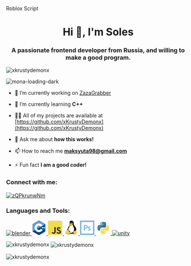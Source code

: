 Roblox Script
<h1 align="center">Hi 👋, I'm Soles</h1>
<h3 align="center">A passionate frontend developer from Russia, and willing to make a good program.</h3>

<p align="left"> <img src="https://komarev.com/ghpvc/?username=xkrustydemonx&label=Profile%20views&color=0e75b6&style=flat" alt="xkrustydemonx" /> </p>

![mona-loading-dark](https://user-images.githubusercontent.com/77860299/213896425-633c2687-1940-4a12-8e80-066aebea3972.gif)


- 🔭 I’m currently working on [ZazaGrabber](https://github.com/xKrustyDemonx/zaza-grabber)

- 🌱 I’m currently learning **C++**

- 👨‍💻 All of my projects are available at [https://github.com/xKrustyDemonx](https://github.com/xKrustyDemonx)

- 💬 Ask me about **how this works!**

- 📫 How to reach me **maksyuta98@gmail.com**

- ⚡ Fun fact **I am a good coder!**

<h3 align="left">Connect with me:</h3>
<p align="left">
<a href="https://discord.gg/zQPkrunwNm" target="blank"><img align="center" src="https://raw.githubusercontent.com/rahuldkjain/github-profile-readme-generator/master/src/images/icons/Social/discord.svg" alt="zQPkrunwNm" height="30" width="40" /></a>
</p>

<h3 align="left">Languages and Tools:</h3>
<p align="left"> <a href="https://www.blender.org/" target="_blank" rel="noreferrer"> <img src="https://download.blender.org/branding/community/blender_community_badge_white.svg" alt="blender" width="40" height="40"/> </a> <a href="https://www.w3schools.com/cpp/" target="_blank" rel="noreferrer"> <img src="https://raw.githubusercontent.com/devicons/devicon/master/icons/cplusplus/cplusplus-original.svg" alt="cplusplus" width="40" height="40"/> </a> <a href="https://developer.mozilla.org/en-US/docs/Web/JavaScript" target="_blank" rel="noreferrer"> <img src="https://raw.githubusercontent.com/devicons/devicon/master/icons/javascript/javascript-original.svg" alt="javascript" width="40" height="40"/> </a> <a href="https://www.linux.org/" target="_blank" rel="noreferrer"> <img src="https://raw.githubusercontent.com/devicons/devicon/master/icons/linux/linux-original.svg" alt="linux" width="40" height="40"/> </a> <a href="https://www.photoshop.com/en" target="_blank" rel="noreferrer"> <img src="https://raw.githubusercontent.com/devicons/devicon/master/icons/photoshop/photoshop-line.svg" alt="photoshop" width="40" height="40"/> </a> <a href="https://www.python.org" target="_blank" rel="noreferrer"> <img src="https://raw.githubusercontent.com/devicons/devicon/master/icons/python/python-original.svg" alt="python" width="40" height="40"/> </a> <a href="https://unity.com/" target="_blank" rel="noreferrer"> <img src="https://www.vectorlogo.zone/logos/unity3d/unity3d-icon.svg" alt="unity" width="40" height="40"/> </a> </p>

<p><img align="left" src="https://github-readme-stats.vercel.app/api/top-langs?username=xkrustydemonx&show_icons=true&locale=en&layout=compact" alt="xkrustydemonx" /></p>

<p>&nbsp;<img align="center" src="https://github-readme-stats.vercel.app/api?username=xkrustydemonx&show_icons=true&locale=en" alt="xkrustydemonx" /></p>

<p><img align="center" src="https://github-readme-streak-stats.herokuapp.com/?user=xkrustydemonx&" alt="xkrustydemonx" /></p>

